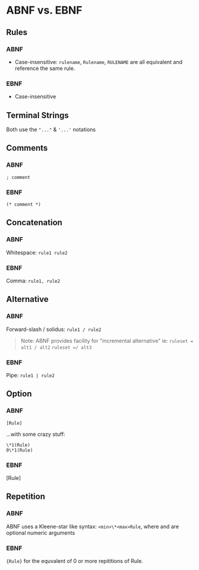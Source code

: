 ABNF vs. EBNF
=============

## Rules
### ABNF
- Case-insensitive: `rulename`, `Rulename`, `RULENAME` are all equivalent and reference the same rule.
### EBNF
- Case-insensitive

## Terminal Strings
Both use the `"..."` & `'...'` notations

## Comments
### ABNF
`; comment`
### EBNF
`(* comment *)`

## Concatenation
### ABNF
Whitespace: `rule1 rule2`
### EBNF
Comma: `rule1, rule2`

## Alternative
### ABNF
Forward-slash / solidus: `rule1 / rule2`

> Note: ABNF provides facility for "incremental alternative" ie:
> `ruleset = alt1 / alt2`
> `ruleset =/ alt3`

### EBNF
Pipe: `rule1 | rule2`

## Option
### ABNF
`[Rule]`

...with some crazy stuff:
```
\*1(Rule)
0\*1(Rule)
```

### EBNF
[Rule]

## Repetition
### ABNF
ABNF uses a Kleene-star like syntax:
`<min>\*<max>Rule`, where <min> and <max> are optional numeric arguments

### EBNF
`{Rule}` for the equvalent of 0 or more repititions of Rule.
